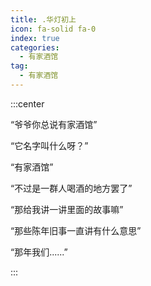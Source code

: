 ```yaml
---
title: .华灯初上
icon: fa-solid fa-0
index: true
categories: 
  - 有家酒馆
tag:
  - 有家酒馆
---
```


:::center

“爷爷你总说有家酒馆”

“它名字叫什么呀？”

“有家酒馆”

“不过是一群人喝酒的地方罢了”

“那给我讲一讲里面的故事嘛”

“那些陈年旧事一直讲有什么意思”

“那年我们......”

:::
